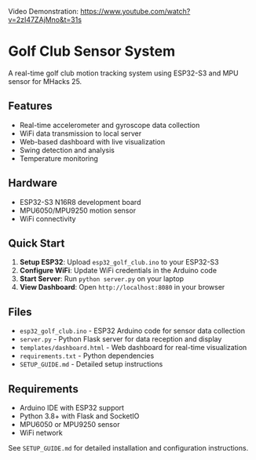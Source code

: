 Video Demonstration: https://www.youtube.com/watch?v=2zI47ZAjMno&t=31s

# Golf Club Sensor System

A real-time golf club motion tracking system using ESP32-S3 and MPU sensor for MHacks 25.

## Features

- Real-time accelerometer and gyroscope data collection
- WiFi data transmission to local server
- Web-based dashboard with live visualization
- Swing detection and analysis
- Temperature monitoring

## Hardware

- ESP32-S3 N16R8 development board
- MPU6050/MPU9250 motion sensor
- WiFi connectivity

## Quick Start

1. **Setup ESP32**: Upload `esp32_golf_club.ino` to your ESP32-S3
2. **Configure WiFi**: Update WiFi credentials in the Arduino code
3. **Start Server**: Run `python server.py` on your laptop
4. **View Dashboard**: Open `http://localhost:8080` in your browser

## Files

- `esp32_golf_club.ino` - ESP32 Arduino code for sensor data collection
- `server.py` - Python Flask server for data reception and display
- `templates/dashboard.html` - Web dashboard for real-time visualization
- `requirements.txt` - Python dependencies
- `SETUP_GUIDE.md` - Detailed setup instructions

## Requirements

- Arduino IDE with ESP32 support
- Python 3.8+ with Flask and SocketIO
- MPU6050 or MPU9250 sensor
- WiFi network

See `SETUP_GUIDE.md` for detailed installation and configuration instructions.
